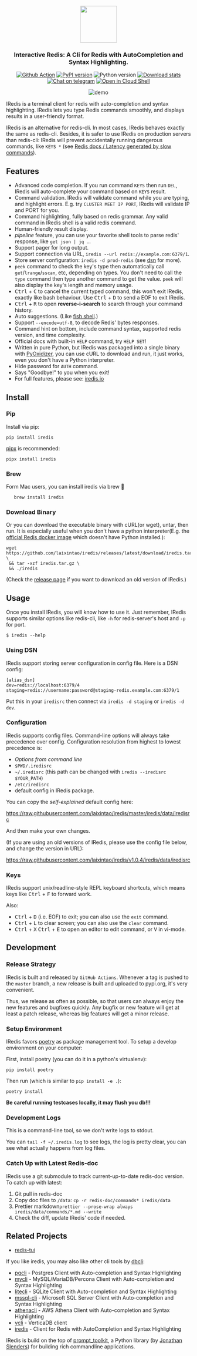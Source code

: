 <p align="center">
  <img width="100" height="100" src="https://raw.githubusercontent.com/laixintao/iredis/master/docs/assets/logo.png" />
</p>

<h3 align="center">Interactive Redis: A Cli for Redis with AutoCompletion and Syntax Highlighting.</h3>

<p align="center">
<a href="https://github.com/laixintao/iredis/actions"><img src="https://github.com/laixintao/iredis/workflows/Test/badge.svg" alt="Github Action"></a>
<a href="https://badge.fury.io/py/iredis"><img src="https://badge.fury.io/py/iredis.svg" alt="PyPI version"></a>
<img src="https://badgen.net/badge/python/3.6%20%7C%203.7%20%7C%203.8%20%7C%203.9/" alt="Python version">
<a href="https://pepy.tech/project/iredis"><img src="https://pepy.tech/badge/iredis" alt="Download stats"></a>
<a href="https://t.me/iredis_users"><img src="https://badgen.net/badge/icon/join?icon=telegram&amp;label=usergroup" alt="Chat on telegram"></a>
<a href="https://console.cloud.google.com/cloudshell/editor?cloudshell_git_repo=https://github.com/laixintao/iredis&amp;cloudshell_print=docs/cloudshell/run-in-docker.txt"><img src="https://badgen.net/badge/run/GoogleCloudShell/blue?icon=terminal" alt="Open in Cloud Shell"></a>
</p>

<p align="center">
  <img src="./docs/assets/demo.svg" alt="demo">
</p>

IRedis is a terminal client for redis with auto-completion and syntax
highlighting. IRedis lets you type Redis commands smoothly, and displays results
in a user-friendly format.

IRedis is an alternative for redis-cli. In most cases, IRedis behaves exactly
the same as redis-cli. Besides, it is safer to use IRedis on production servers
than redis-cli: IRedis will prevent accidentally running dangerous commands,
like `KEYS *` (see
[Redis docs / Latency generated by slow commands](https://redis.io/topics/latency#latency-generated-by-slow-commands)).

## Features

- Advanced code completion. If you run command `KEYS` then run `DEL`, IRedis
  will auto-complete your command based on `KEYS` result.
- Command validation. IRedis will validate command while you are typing, and
  highlight errors. E.g. try `CLUSTER MEET IP PORT`, IRedis will validate IP and
  PORT for you.
- Command highlighting, fully based on redis grammar. Any valid command in
  IRedis shell is a valid redis command.
- Human-friendly result display.
- _pipeline_ feature, you can use your favorite shell tools to parse redis'
  response, like `get json | jq .`.
- Support pager for long output.
- Support connection via URL, `iredis --url redis://example.com:6379/1`.
- Store server configuration: `iredis -d prod-redis` (see [dsn](#using-dsn) for
  more).
- `peek` command to check the key's type then automatically call
  `get`/`lrange`/`sscan`, etc, depending on types. You don't need to call the
  `type` command then type another command to get the value. `peek` will also
  display the key's length and memory usage.
- <kbd>Ctrl</kbd> + <kbd>C</kbd> to cancel the current typed command, this won't
  exit IRedis, exactly like bash behaviour. Use <kbd>Ctrl</kbd> + <kbd>D</kbd>
  to send a EOF to exit IRedis.
- <kbd>Ctrl</kbd> + <kbd>R</kbd> to open **reverse-i-search** to search through
  your command history.
- Auto suggestions. (Like [fish shell](http://fishshell.com/).)
- Support `--encode=utf-8`, to decode Redis' bytes responses.
- Command hint on bottom, include command syntax, supported redis version, and
  time complexity.
- Official docs with built-in `HELP` command, try `HELP SET`!
- Written in pure Python, but IRedis was packaged into a single binary with
  [PyOxidizer](https://github.com/indygreg/PyOxidizer), you can use cURL to
  download and run, it just works, even you don't have a Python interpreter.
- Hide password for `AUTH` command.
- Says "Goodbye!" to you when you exit!
- For full features, please see: [iredis.io](https://www.iredis.io)

## Install

### Pip

Install via pip:

```
pip install iredis
```

[pipx](https://github.com/pipxproject/pipx) is recommended:

```
pipx install iredis
```

### Brew

Form Mac users, you can install iredis via brew 🍻

```
   brew install iredis
```

### Download Binary

Or you can download the executable binary with cURL(or wget), untar, then run.
It is especially useful when you don't have a python interpreter(E.g. the
[official Redis docker image](https://hub.docker.com/_/redis/) which doesn't
have Python installed.):

```
wget  https://github.com/laixintao/iredis/releases/latest/download/iredis.tar.gz \
 && tar -xzf iredis.tar.gz \
 && ./iredis
```

(Check the [release page](https://github.com/laixintao/iredis/releases) if you
want to download an old version of IRedis.)

## Usage

Once you install IRedis, you will know how to use it. Just remember, IRedis
supports similar options like redis-cli, like `-h` for redis-server's host and
`-p` for port.

```
$ iredis --help
```

### Using DSN

IRedis support storing server configuration in config file. Here is a DSN
config:

```
[alias_dsn]
dev=redis://localhost:6379/4
staging=redis://username:password@staging-redis.example.com:6379/1
```

Put this in your `iredisrc` then connect via `iredis -d staging` or
`iredis -d dev`.

### Configuration

IRedis supports config files. Command-line options will always take precedence
over config. Configuration resolution from highest to lowest precedence is:

- _Options from command line_
- `$PWD/.iredisrc`
- `~/.iredisrc` (this path can be changed with `iredis --iredisrc $YOUR_PATH`)
- `/etc/iredisrc`
- default config in IRedis package.

You can copy the _self-explained_ default config here:

https://raw.githubusercontent.com/laixintao/iredis/master/iredis/data/iredisrc

And then make your own changes.

(If you are using an old versions of IRedis, please use the config file below,
and change the version in URL):

https://raw.githubusercontent.com/laixintao/iredis/v1.0.4/iredis/data/iredisrc

### Keys

IRedis support unix/readline-style REPL keyboard shortcuts, which means keys
like <kbd>Ctrl</kbd> + <kbd>F</kbd> to forward work.

Also:

- <kbd>Ctrl</kbd> + <kbd>D</kbd> (i.e. EOF) to exit; you can also use the `exit`
  command.
- <kbd>Ctrl</kbd> + <kbd>L</kbd> to clear screen; you can also use the `clear`
  command.
- <kbd>Ctrl</kbd> + <kbd>X</kbd> <kbd>Ctrl</kbd> + <kbd>E</kbd> to open an
  editor to edit command, or <kbd>V</kbd> in vi-mode.

## Development

### Release Strategy

IRedis is built and released by `GitHub Actions`. Whenever a tag is pushed to
the `master` branch, a new release is built and uploaded to pypi.org, it's very
convenient.

Thus, we release as often as possible, so that users can always enjoy the new
features and bugfixes quickly. Any bugfix or new feature will get at least a
patch release, whereas big features will get a minor release.

### Setup Environment

IRedis favors [poetry](https://github.com/sdispater/poetry) as package
management tool. To setup a develop environment on your computer:

First, install poetry (you can do it in a python's virtualenv):

```
pip install poetry
```

Then run (which is similar to `pip install -e .`):

```
poetry install
```

**Be careful running testcases locally, it may flush you db!!!**

### Development Logs

This is a command-line tool, so we don't write logs to stdout.

You can `tail -f ~/.iredis.log` to see logs, the log is pretty clear, you can
see what actually happens from log files.

### Catch Up with Latest Redis-doc

IRedis use a git submodule to track current-up-to-date redis-doc version. To
catch up with latest:

1. Git pull in redis-doc
2. Copy doc files to `/data`: `cp -r redis-doc/commands* iredis/data`
3. Prettier
   markdown`prettier --prose-wrap always iredis/data/commands/*.md --write`
4. Check the diff, update IRedis' code if needed.

## Related Projects

- [redis-tui](https://github.com/mylxsw/redis-tui)

If you like iredis, you may also like other cli tools by
[dbcli](https://www.dbcli.com/):

- [pgcli](https://www.pgcli.com) - Postgres Client with Auto-completion and
  Syntax Highlighting
- [mycli](https://www.mycli.net) - MySQL/MariaDB/Percona Client with
  Auto-completion and Syntax Highlighting
- [litecli](https://litecli.com) - SQLite Client with Auto-completion and Syntax
  Highlighting
- [mssql-cli](https://github.com/dbcli/mssql-cli) - Microsoft SQL Server Client
  with Auto-completion and Syntax Highlighting
- [athenacli](https://github.com/dbcli/athenacli) - AWS Athena Client with
  Auto-completion and Syntax Highlighting
- [vcli](https://github.com/dbcli/vcli) - VerticaDB client
- [iredis](https://github.com/laixintao/iredis/) - Client for Redis with
  AutoCompletion and Syntax Highlighting

IRedis is build on the top of
[prompt_toolkit](https://github.com/jonathanslenders/python-prompt-toolkit), a
Python library (by [Jonathan Slenders](https://twitter.com/jonathan_s)) for
building rich commandline applications.
